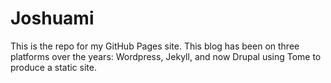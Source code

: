 # Joshuami

This is the repo for my GitHub Pages site. This blog has been on three platforms over the years: Wordpress, Jekyll, and now Drupal using Tome to produce a static site.
